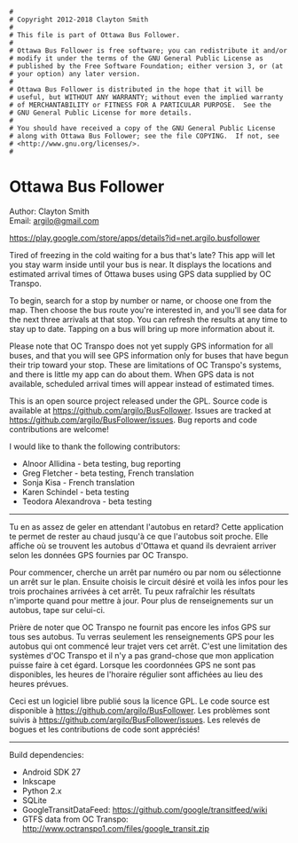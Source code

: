 ```
#
# Copyright 2012-2018 Clayton Smith
#
# This file is part of Ottawa Bus Follower.
#
# Ottawa Bus Follower is free software; you can redistribute it and/or
# modify it under the terms of the GNU General Public License as
# published by the Free Software Foundation; either version 3, or (at
# your option) any later version.
#
# Ottawa Bus Follower is distributed in the hope that it will be
# useful, but WITHOUT ANY WARRANTY; without even the implied warranty
# of MERCHANTABILITY or FITNESS FOR A PARTICULAR PURPOSE.  See the
# GNU General Public License for more details.
#
# You should have received a copy of the GNU General Public License
# along with Ottawa Bus Follower; see the file COPYING.  If not, see
# <http://www.gnu.org/licenses/>.
#
```

Ottawa Bus Follower
===================

Author: Clayton Smith  
Email: <argilo@gmail.com>

https://play.google.com/store/apps/details?id=net.argilo.busfollower

Tired of freezing in the cold waiting for a bus that's late?  This app
will let you stay warm inside until your bus is near.  It displays the
locations and estimated arrival times of Ottawa buses using GPS data
supplied by OC Transpo.

To begin, search for a stop by number or name, or choose one from the
map.  Then choose the bus route you're interested in, and you'll see
data for the next three arrivals at that stop.  You can refresh the
results at any time to stay up to date.  Tapping on a bus will bring
up more information about it.

Please note that OC Transpo does not yet supply GPS information for
all buses, and that you will see GPS information only for buses that
have begun their trip toward your stop.  These are limitations of OC
Transpo's systems, and there is little my app can do about them.  When
GPS data is not available, scheduled arrival times will appear instead
of estimated times.

This is an open source project released under the GPL.  Source code is
available at https://github.com/argilo/BusFollower.  Issues are
tracked at https://github.com/argilo/BusFollower/issues.  Bug reports
and code contributions are welcome!

I would like to thank the following contributors:
* Alnoor Allidina - beta testing, bug reporting
* Greg Fletcher - beta testing, French translation
* Sonja Kisa - French translation
* Karen Schindel - beta testing
* Teodora Alexandrova - beta testing

-----

Tu en as assez de geler en attendant l'autobus en retard? Cette
application te permet de rester au chaud jusqu'à ce que l'autobus soit
proche. Elle affiche où se trouvent les autobus d'Ottawa et quand ils
devraient arriver selon les données GPS fournies par OC Transpo.

Pour commencer, cherche un arrêt par numéro ou par nom ou sélectionne
un arrêt sur le plan. Ensuite choisis le circuit désiré et voilà les
infos pour les trois prochaines arrivées à cet arrêt. Tu peux
rafraîchir les résultats n'importe quand pour mettre à jour. Pour plus
de renseignements sur un autobus, tape sur celui-ci.

Prière de noter que OC Transpo ne fournit pas encore les infos GPS sur
tous ses autobus. Tu verras seulement les renseignements GPS pour les
autobus qui ont commencé leur trajet vers cet arrêt. C'est une
limitation des systèmes d'OC Transpo et il n'y a pas grand-chose que
mon application puisse faire à cet égard. Lorsque les coordonnées GPS
ne sont pas disponibles, les heures de l'horaire régulier sont
affichées au lieu des heures prévues.

Ceci est un logiciel libre publié sous la licence GPL. Le code source
est disponible à https://github.com/argilo/BusFollower. Les problèmes
sont suivis à https://github.com/argilo/BusFollower/issues. Les relevés
de bogues et les contributions de code sont appréciés!

-----

Build dependencies:
* Android SDK 27
* Inkscape
* Python 2.x
* SQLite
* GoogleTransitDataFeed:
    https://github.com/google/transitfeed/wiki
* GTFS data from OC Transpo:
    http://www.octranspo1.com/files/google_transit.zip
